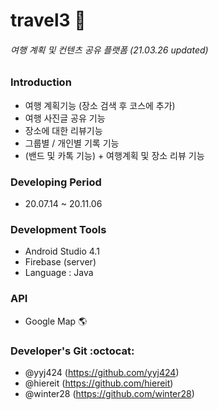 # travel3  🛫 
###### _여행 계획 및 컨텐츠 공유 플랫폼_   (21.03.26 updated)


### Introduction 
+ 여행 계획기능 (장소 검색 후 코스에 추가)
+ 여행 사진글 공유 기능
+ 장소에 대한 리뷰기능
+ 그룹별 / 개인별 기록 기능
+ (밴드 및 카톡 기능) + 여행계획 및 장소 리뷰 기능

### Developing Period
+ 20.07.14 ~ 20.11.06

### Development Tools
* Android Studio 4.1
* Firebase (server)
* Language : Java

### API
+ Google Map :earth_americas:

### Developer's Git :octocat:  
- @yyj424 (https://github.com/yyj424)
- @hiereit (https://github.com/hiereit)
- @winter28 (https://github.com/winter28)
